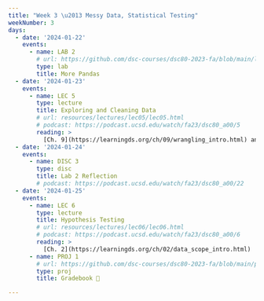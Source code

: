 ```yaml
---
title: "Week 3 \u2013 Messy Data, Statistical Testing"
weekNumber: 3
days:
  - date: '2024-01-22'
    events:
      - name: LAB 2
        # url: https://github.com/dsc-courses/dsc80-2023-fa/blob/main/labs/lab02/lab.ipynb
        type: lab
        title: More Pandas
  - date: '2024-01-23'
    events:
      - name: LEC 5
        type: lecture
        title: Exploring and Cleaning Data
        # url: resources/lectures/lec05/lec05.html
        # podcast: https://podcast.ucsd.edu/watch/fa23/dsc80_a00/5
        reading: >
          [Ch. 9](https://learningds.org/ch/09/wrangling_intro.html) and [10](https://learningds.org/ch/10/eda_intro.html)
  - date: '2024-01-24'
    events:
      - name: DISC 3
        type: disc
        title: Lab 2 Reflection
        # podcast: https://podcast.ucsd.edu/watch/fa23/dsc80_a00/22
  - date: '2024-01-25'
    events:
      - name: LEC 6
        type: lecture
        title: Hypothesis Testing
        # url: resources/lectures/lec06/lec06.html
        # podcast: https://podcast.ucsd.edu/watch/fa23/dsc80_a00/6
        reading: >
          [Ch. 2](https://learningds.org/ch/02/data_scope_intro.html)
      - name: PROJ 1
        # url: https://github.com/dsc-courses/dsc80-2023-fa/blob/main/projects/01-gradebook/project.ipynb
        type: proj
        title: Gradebook 💯

---
```

